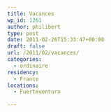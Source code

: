 ```yaml
---
title: Vacances
wp_id: 1261
author: philibert
type: post
date: 2011-02-26T15:33:47+00:00
draft: false
url: /2011/02/vacances/
categories:
  - ordinaire
residency:
  - France
locations:
  - Fuerteventura

---
```

[<img src="/uploads/2011/02/20110226-043303.jpg" alt="" class="alignnone size-full" />][1]

 [1]: /uploads/2011/02/20110226-043303.jpg